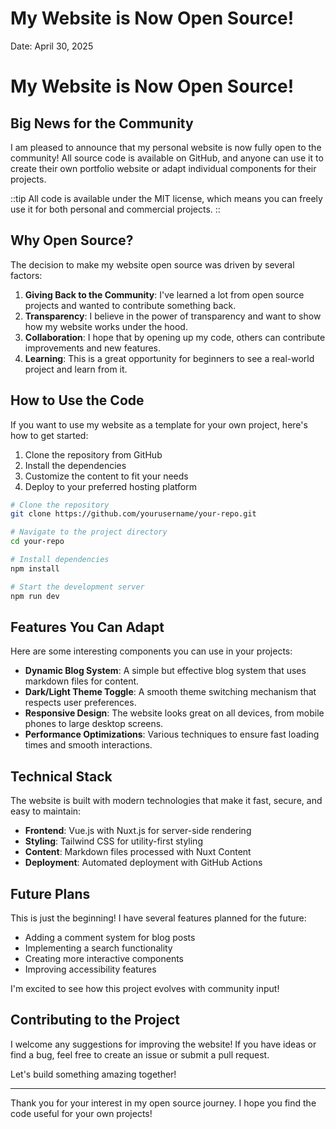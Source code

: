 # My Website is Now Open Source!

Date: April 30, 2025

# My Website is Now Open Source!
## Big News for the Community

I am pleased to announce that my personal website is now fully open to the community! All source code is available on GitHub, and anyone can use it to create their own portfolio website or adapt individual components for their projects.

::tip
All code is available under the MIT license, which means you can freely use it for both personal and commercial projects.
::

## Why Open Source?

The decision to make my website open source was driven by several factors:

1. **Giving Back to the Community**: I've learned a lot from open source projects and wanted to contribute something back.
2. **Transparency**: I believe in the power of transparency and want to show how my website works under the hood.
3. **Collaboration**: I hope that by opening up my code, others can contribute improvements and new features.
4. **Learning**: This is a great opportunity for beginners to see a real-world project and learn from it.

## How to Use the Code

If you want to use my website as a template for your own project, here's how to get started:

1. Clone the repository from GitHub
2. Install the dependencies
3. Customize the content to fit your needs
4. Deploy to your preferred hosting platform

```bash
# Clone the repository
git clone https://github.com/yourusername/your-repo.git

# Navigate to the project directory
cd your-repo

# Install dependencies
npm install

# Start the development server
npm run dev
```

## Features You Can Adapt

Here are some interesting components you can use in your projects:

- **Dynamic Blog System**: A simple but effective blog system that uses markdown files for content.
- **Dark/Light Theme Toggle**: A smooth theme switching mechanism that respects user preferences.
- **Responsive Design**: The website looks great on all devices, from mobile phones to large desktop screens.
- **Performance Optimizations**: Various techniques to ensure fast loading times and smooth interactions.

## Technical Stack

The website is built with modern technologies that make it fast, secure, and easy to maintain:

- **Frontend**: Vue.js with Nuxt.js for server-side rendering
- **Styling**: Tailwind CSS for utility-first styling
- **Content**: Markdown files processed with Nuxt Content
- **Deployment**: Automated deployment with GitHub Actions

## Future Plans

This is just the beginning! I have several features planned for the future:

- Adding a comment system for blog posts
- Implementing a search functionality
- Creating more interactive components
- Improving accessibility features

I'm excited to see how this project evolves with community input!

## Contributing to the Project

I welcome any suggestions for improving the website! If you have ideas or find a bug, feel free to create an issue or submit a pull request.

Let's build something amazing together!

---

Thank you for your interest in my open source journey. I hope you find the code useful for your own projects!